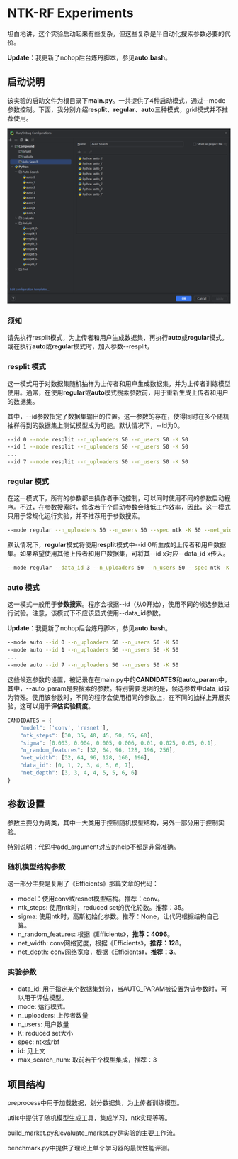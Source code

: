 # NTK-RF Experiments

坦白地讲，这个实验启动起来有些复杂，但这些复杂是半自动化搜索参数必要的代价。

**Update**：我更新了nohop后台炼丹脚本，参见**auto.bash**。

## 启动说明

该实验的启动文件为根目录下**main.py**。一共提供了4种启动模式，通过--mode参数控制。下面，我分别介绍**resplit**、**regular**、**auto**三种模式，grid模式并不推荐使用。

![](.\pictures\启动参数.png)

### 须知

请先执行resplit模式，为上传者和用户生成数据集，再执行**auto**或**regular**模式。或在执行**auto**或**regular**模式时，加入参数--resplit，

### resplit 模式

这一模式用于对数据集随机抽样为上传者和用户生成数据集，并为上传者训练模型使用。通常，在使用**regular**或**auto**模式搜索参数前，用于重新生成上传者和用户的数据集。

其中，--id参数指定了数据集输出的位置。这一参数的存在，使得同时在多个随机抽样得到的数据集上测试模型成为可能。默认情况下，--id为0。

```bash
--id 0 --mode resplit --n_uploaders 50 --n_users 50 -K 50
--id 1 --mode resplit --n_uploaders 50 --n_users 50 -K 50
...
--id 7 --mode resplit --n_uploaders 50 --n_users 50 -K 50
```

### regular 模式

在这一模式下，所有的参数都由操作者手动控制，可以同时使用不同的参数启动程序。不过，在参数搜索时，修改若干个启动参数会降低工作效率，因此，这一模式只用于常规化运行实验，并不推荐用于参数搜索。

```bash
--mode regular --n_uploaders 50 --n_users 50 --spec ntk -K 50 --net_width 128 --ntk_steps 35
```

默认情况下，**regular**模式将使用**resplit**模式中--id 0所生成的上传者和用户数据集。如果希望使用其他上传者和用户数据集，可将其--id x对应--data_id x传入。

```bash
--mode regular --data_id 3 --n_uploaders 50 --n_users 50 --spec ntk -K 50 --net_width 128 --ntk_steps 35
```

### auto 模式

这一模式一般用于**参数搜索**。程序会根据--id（从0开始），使用不同的候选参数进行试验。注意，该模式下不应该显式使用--data_id参数。

**Update**：我更新了nohop后台炼丹脚本，参见**auto.bash**。

```bash
--mode auto --id 0 --n_uploaders 50 --n_users 50 -K 50
--mode auto --id 1 --n_uploaders 50 --n_users 50 -K 50
...
--mode auto --id 7 --n_uploaders 50 --n_users 50 -K 50
```

这些候选参数的设置，被记录在在main.py中的**CANDIDATES**和**auto_param**中，其中，--auto_param是要搜索的参数。特别需要说明的是，候选参数中data_id较为特殊。使用该参数时，不同的程序会使用相同的参数上，在不同的抽样上开展实验，这可以用于**评估实验精度**。

```python
CANDIDATES = {
    "model": ['conv', 'resnet'],
    "ntk_steps": [30, 35, 40, 45, 50, 55, 60],
    "sigma": [0.003, 0.004, 0.005, 0.006, 0.01, 0.025, 0.05, 0.1],
    "n_random_features": [32, 64, 96, 128, 196, 256],
    "net_width": [32, 64, 96, 128, 160, 196],
    "data_id": [0, 1, 2, 3, 4, 5, 6, 7],
    "net_depth": [3, 3, 4, 4, 5, 5, 6, 6]
}
```

## 参数设置

参数主要分为两类，其中一大类用于控制随机模型结构，另外一部分用于控制实验。

特别说明：代码中add_argument对应的help不都是非常准确。

### 随机模型结构参数

这一部分主要是复用了《Efficients》那篇文章的代码：

+ model：使用conv或resnet模型结构。推荐：conv。
+ ntk_steps: 使用ntk时，reduced set的优化轮数。推荐：35。
+ sigma: 使用ntk时，高斯初始化参数。推荐：None，让代码根据结构自己算。
+ n_random_features: 根据《Efficients》，**推荐：4096**。
+ net_width: conv网络宽度，根据《Efficients》，**推荐：128**。
+ net_depth: conv网络宽度，根据《Efficients》，**推荐：3**。

### 实验参数

+ data_id: 用于指定某个数据集划分，当AUTO_PARAM被设置为该参数时，可以用于评估模型。
+ mode: 运行模式。
+ n_uploaders: 上传者数量
+ n_users: 用户数量
+ K: reduced set大小
+ spec: ntk或rbf
+ id: 见上文
+ max_search_num: 取前若干个模型集成，推荐：3

## 项目结构

preprocess中用于加载数据，划分数据集，为上传者训练模型。

utils中提供了随机模型生成工具，集成学习，ntk实现等等。

build_market.py和evaluate_market.py是实验的主要工作流。

benchmark.py中提供了理论上单个学习器的最优性能评测。

